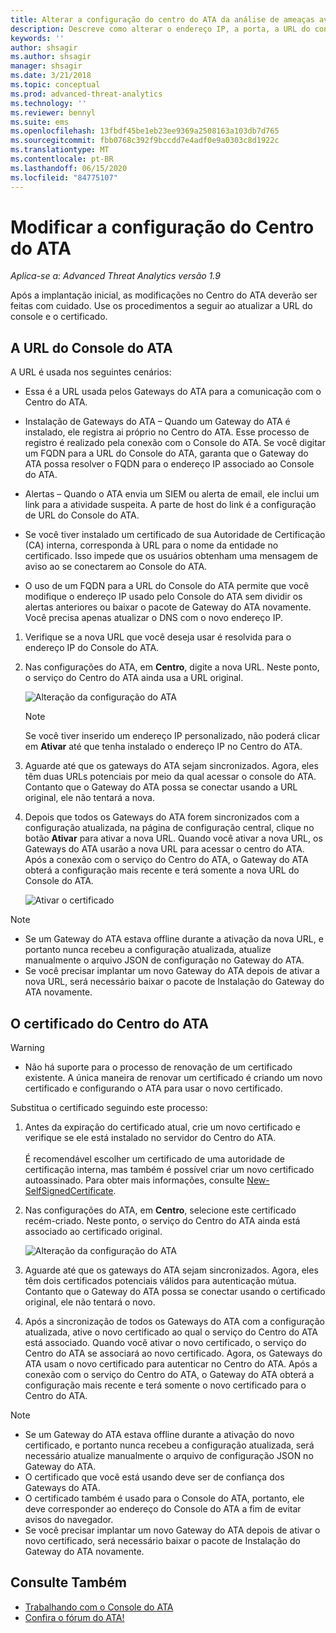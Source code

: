 ```yaml
---
title: Alterar a configuração do centro do ATA da análise de ameaças avançadas
description: Descreve como alterar o endereço IP, a porta, a URL do console ou o certificado de seu Centro do ATA.
keywords: ''
author: shsagir
ms.author: shsagir
manager: shsagir
ms.date: 3/21/2018
ms.topic: conceptual
ms.prod: advanced-threat-analytics
ms.technology: ''
ms.reviewer: bennyl
ms.suite: ems
ms.openlocfilehash: 13fbdf45be1eb23ee9369a2508163a103db7d765
ms.sourcegitcommit: fbb0768c392f9bccdd7e4adf0e9a0303c8d1922c
ms.translationtype: MT
ms.contentlocale: pt-BR
ms.lasthandoff: 06/15/2020
ms.locfileid: "84775107"
---
```

# <a name="modifying-the-ata-center-configuration"></a>Modificar a configuração do Centro do ATA



*Aplica-se a: Advanced Threat Analytics versão 1.9*

Após a implantação inicial, as modificações no Centro do ATA deverão ser feitas com cuidado. Use os procedimentos a seguir ao atualizar a URL do console e o certificado.

## <a name="the-ata-console-url"></a>A URL do Console do ATA

A URL é usada nos seguintes cenários:

-   Essa é a URL usada pelos Gateways do ATA para a comunicação com o Centro do ATA.

- Instalação de Gateways do ATA – Quando um Gateway do ATA é instalado, ele registra ai próprio no Centro do ATA. Esse processo de registro é realizado pela conexão com o Console do ATA. Se você digitar um FQDN para a URL do Console do ATA, garanta que o Gateway do ATA possa resolver o FQDN para o endereço IP associado ao Console do ATA.

-   Alertas – Quando o ATA envia um SIEM ou alerta de email, ele inclui um link para a atividade suspeita. A parte de host do link é a configuração de URL do Console do ATA.

-   Se você tiver instalado um certificado de sua Autoridade de Certificação (CA) interna, corresponda à URL para o nome da entidade no certificado. Isso impede que os usuários obtenham uma mensagem de aviso ao se conectarem ao Console do ATA.

-   O uso de um FQDN para a URL do Console do ATA permite que você modifique o endereço IP usado pelo Console do ATA sem dividir os alertas anteriores ou baixar o pacote de Gateway do ATA novamente. Você precisa apenas atualizar o DNS com o novo endereço IP.

1. Verifique se a nova URL que você deseja usar é resolvida para o endereço IP do Console do ATA.

2. Nas configurações do ATA, em **Centro**, digite a nova URL. Neste ponto, o serviço do Centro do ATA ainda usa a URL original. 

   ![Alteração da configuração do ATA](media/change-center-config.png)

   > [!NOTE]
   > Se você tiver inserido um endereço IP personalizado, não poderá clicar em **Ativar** até que tenha instalado o endereço IP no Centro do ATA.
    
3. Aguarde até que os gateways do ATA sejam sincronizados. Agora, eles têm duas URLs potenciais por meio da qual acessar o console do ATA. Contanto que o Gateway do ATA possa se conectar usando a URL original, ele não tentará a nova.

4. Depois que todos os Gateways do ATA forem sincronizados com a configuração atualizada, na página de configuração central, clique no botão **Ativar** para ativar a nova URL. Quando você ativar a nova URL, os Gateways do ATA usarão a nova URL para acessar o centro do ATA. Após a conexão com o serviço do Centro do ATA, o Gateway do ATA obterá a configuração mais recente e terá somente a nova URL do Console do ATA. 

   ![Ativar o certificado](media/center-activation.png)

> [!NOTE]
> -   Se um Gateway do ATA estava offline durante a ativação da nova URL, e portanto nunca recebeu a configuração atualizada, atualize manualmente o arquivo JSON de configuração no Gateway do ATA.
> -   Se você precisar implantar um novo Gateway do ATA depois de ativar a nova URL, será necessário baixar o pacote de Instalação do Gateway do ATA novamente.


## <a name="the-ata-center-certificate"></a>O certificado do Centro do ATA

> [!WARNING]
> - Não há suporte para o processo de renovação de um certificado existente. A única maneira de renovar um certificado é criando um novo certificado e configurando o ATA para usar o novo certificado.


Substitua o certificado seguindo este processo:

1. Antes da expiração do certificado atual, crie um novo certificado e verifique se ele está instalado no servidor do Centro do ATA. <br></br>É recomendável escolher um certificado de uma autoridade de certificação interna, mas também é possível criar um novo certificado autoassinado. Para obter mais informações, consulte [New-SelfSignedCertificate](https://technet.microsoft.com/itpro/powershell/windows/pkiclient/new-selfsignedcertificate).

2. Nas configurações do ATA, em **Centro**, selecione este certificado recém-criado. Neste ponto, o serviço do Centro do ATA ainda está associado ao certificado original. 

   ![Alteração da configuração do ATA](media/change-center-config.png)

3. Aguarde até que os gateways do ATA sejam sincronizados. Agora, eles têm dois certificados potenciais válidos para autenticação mútua. Contanto que o Gateway do ATA possa se conectar usando o certificado original, ele não tentará o novo.

4. Após a sincronização de todos os Gateways do ATA com a configuração atualizada, ative o novo certificado ao qual o serviço do Centro do ATA está associado. Quando você ativar o novo certificado, o serviço do Centro do ATA se associará ao novo certificado. Agora, os Gateways do ATA usam o novo certificado para autenticar no Centro do ATA. Após a conexão com o serviço do Centro do ATA, o Gateway do ATA obterá a configuração mais recente e terá somente o novo certificado para o Centro do ATA. 

> [!NOTE]
> -   Se um Gateway do ATA estava offline durante a ativação do novo certificado, e portanto nunca recebeu a configuração atualizada, será necessário atualize manualmente o arquivo de configuração JSON no Gateway do ATA.
> -   O certificado que você está usando deve ser de confiança dos Gateways do ATA.
> -   O certificado também é usado para o Console do ATA, portanto, ele deve corresponder ao endereço do Console do ATA a fim de evitar avisos do navegador.
> -   Se você precisar implantar um novo Gateway do ATA depois de ativar o novo certificado, será necessário baixar o pacote de Instalação do Gateway do ATA novamente.



 
## <a name="see-also"></a>Consulte Também
- [Trabalhando com o Console do ATA](working-with-ata-console.md)
- [Confira o fórum do ATA!](https://aka.ms/ata-forum)
